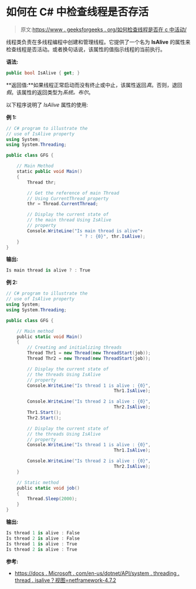# 如何在 C# 中检查线程是否存活

> 原文:[https://www . geeksforgeeks . org/如何检查线程是否在 c 中活动/](https://www.geeksforgeeks.org/how-to-check-whether-a-thread-is-alive-or-not-in-c/)

线程类负责在多线程编程中创建和管理线程。它提供了一个名为 **IsAlive** 的属性来检查线程是否活动。或者换句话说，该属性的值指示线程的当前执行。

**语法:**

```cs
public bool IsAlive { get; }
```

**返回值:**如果线程正常启动而没有终止或中止，该属性返回*真*。否则，退回*假*。该属性的返回类型为*系统。布尔*。

以下程序说明了 *IsAlive* 属性的使用:

**例 1:**

```cs
// C# program to illustrate the 
// use of IsAlive property
using System;
using System.Threading;

public class GFG {

    // Main Method
    static public void Main()
    {
        Thread thr;

        // Get the reference of main Thread
        // Using CurrentThread property
        thr = Thread.CurrentThread;

        // Display the current state of 
        // the main thread Using IsAlive
        // property
        Console.WriteLine("Is main thread is alive"+
                            " ? : {0}", thr.IsAlive);
    }
}
```

**输出:**

```cs
Is main thread is alive ? : True

```

**例 2:**

```cs
// C# program to illustrate the 
// use of IsAlive property
using System;
using System.Threading;

public class GFG {

    // Main method
    public static void Main()
    {
        // Creating and initializing threads
        Thread Thr1 = new Thread(new ThreadStart(job));
        Thread Thr2 = new Thread(new ThreadStart(job));

        // Display the current state of 
        // the threads Using IsAlive 
        // property
        Console.WriteLine("Is thread 1 is alive : {0}",
                                         Thr1.IsAlive);

        Console.WriteLine("Is thread 2 is alive : {0}",
                                         Thr2.IsAlive);
        Thr1.Start();
        Thr2.Start();

        // Display the current state of 
        // the threads Using IsAlive
        // property
        Console.WriteLine("Is thread 1 is alive : {0}",
                                         Thr1.IsAlive);

        Console.WriteLine("Is thread 2 is alive : {0}",
                                         Thr2.IsAlive);
    }

    // Static method
    public static void job()
    {
        Thread.Sleep(2000);
    }
}
```

**输出:**

```cs
Is thread 1 is alive : False
Is thread 2 is alive : False
Is thread 1 is alive : True
Is thread 2 is alive : True

```

**参考:**

*   [https://docs . Microsoft . com/en-us/dotnet/API/system . threading . thread . isalive？视图=netframework-4.7.2](https://docs.microsoft.com/en-us/dotnet/api/system.threading.thread.isalive?view=netframework-4.7.2)